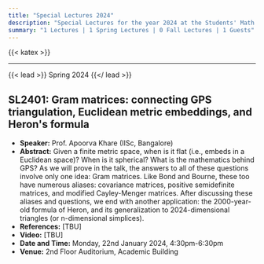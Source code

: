 ```yaml
---
title: "Special Lectures 2024"
description: "Special Lectures for the year 2024 at the Students' Math Club at Indian Statistical Institute, Bangalore."
summary: "1 Lectures | 1 Spring Lectures | 0 Fall Lectures | 1 Guests"
---
```


{{< katex >}}

---

{{< lead >}}
Spring 2024
{{</ lead >}}

## SL2401: Gram matrices: connecting GPS triangulation, Euclidean metric embeddings, and Heron's formula

- **Speaker:** Prof. Apoorva Khare (IISc, Bangalore)
- **Abstract:** Given a finite metric space, when is it flat (i.e., embeds in a Euclidean space)? When is it spherical? What is the mathematics behind GPS? As we will prove in the talk, the answers to all of these questions involve only one idea: Gram matrices. Like Bond and Bourne, these too have numerous aliases: covariance matrices, positive semidefinite matrices, and modified Cayley-Menger matrices. After discussing these aliases and questions, we end with another application: the 2000-year-old formula of Heron, and its generalization to 2024-dimensional triangles (or n-dimensional simplices).
- **References:** [TBU]
- **Video:** [TBU]
- **Date and Time:** Monday, 22nd January 2024, 4:30pm-6:30pm
- **Venue:** 2nd Floor Auditorium, Academic Building
